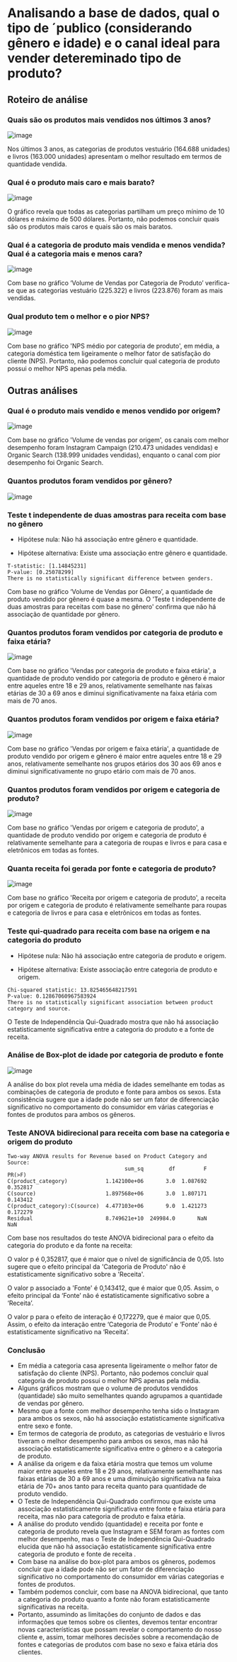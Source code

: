 # Analisando a base de dados, qual o tipo de ´publico (considerando gênero e idade) e o canal ideal para vender detereminado tipo de produto?

## Roteiro de análise

### Quais são os produtos mais vendidos nos últimos 3 anos?

![image](https://github.com/mathewsrc/matheus-ribeiro-cerqueira/assets/94936606/0fbbfb77-6312-4b9b-8289-7e6d669cff16)

Nos últimos 3 anos, as categorias de produtos vestuário (164.688 unidades) e livros (163.000 unidades) apresentam o melhor resultado em termos de quantidade vendida.

### Qual é o produto mais caro e mais barato?

![image](https://github.com/mathewsrc/matheus-ribeiro-cerqueira/assets/94936606/c75a1b8b-29f0-4fe3-b135-3726f4dcb888)

O gráfico revela que todas as categorias partilham um preço mínimo de 10 dólares e máximo de 500 dólares. Portanto, não podemos concluir quais são os produtos mais caros e quais são os mais baratos.

### Qual é a categoria de produto mais vendida e menos vendida? Qual é a categoria mais e menos cara?

![image](https://github.com/mathewsrc/matheus-ribeiro-cerqueira/assets/94936606/d39bffce-ea45-4034-829c-b7d1b752d6cf)

Com base no gráfico ‘Volume de Vendas por Categoria de Produto’ verifica-se que as categorias vestuário (225.322) e livros (223.876) foram as mais vendidas.

### Qual produto tem o melhor e o pior NPS?

![image](https://github.com/mathewsrc/matheus-ribeiro-cerqueira/assets/94936606/adc46d95-1bce-4f4c-8612-4aca042fab5d)

Com base no gráfico 'NPS médio por categoria de produto', em média, a categoria doméstica tem ligeiramente o melhor fator de satisfação do cliente (NPS). 
Portanto, não podemos concluir qual categoria de produto possui o melhor NPS apenas pela média.

## Outras análises

### Qual é o produto mais vendido e menos vendido por origem?

![image](https://github.com/mathewsrc/matheus-ribeiro-cerqueira/assets/94936606/7723d71a-bc60-4748-a844-6c99514a18b2)

Com base no gráfico 'Volume de vendas por origem', os canais com melhor desempenho foram Instagram Campaign (210.473 unidades vendidas)
e Organic Search (138.999 unidades vendidas), enquanto o canal com pior desempenho foi Organic Search.

### Quantos produtos foram vendidos por gênero?

![image](https://github.com/mathewsrc/matheus-ribeiro-cerqueira/assets/94936606/b221b8af-0ef6-41d1-8c39-607fab99dae8)

### Teste t independente de duas amostras para receita com base no gênero

- Hipótese nula: Não há associação entre gênero e quantidade.

- Hipótese alternativa: Existe uma associação entre gênero e quantidade.

```
T-statistic: [1.14845231]
P-value: [0.25078299]
There is no statistically significant difference between genders.
```

Com base no gráfico ‘Volume de Vendas por Gênero’, a quantidade de produto vendido por gênero é quase a mesma. O 'Teste t independente 
de duas amostras para receitas com base no gênero' confirma que não há associação de quantidade por gênero.

### Quantos produtos foram vendidos por categoria de produto e faixa etária?

![image](https://github.com/mathewsrc/matheus-ribeiro-cerqueira/assets/94936606/43a3f391-004b-436d-a170-7a4dcdbdaa26)

Com base no gráfico 'Vendas por categoria de produto e faixa etária', a quantidade de produto vendido por categoria de produto e gênero é 
maior entre aqueles entre 18 e 29 anos, relativamente semelhante nas faixas etárias de 30 a 69 anos e diminui significativamente na
faixa etária com mais de 70 anos.

### Quantos produtos foram vendidos por origem e faixa etária?

![image](https://github.com/mathewsrc/matheus-ribeiro-cerqueira/assets/94936606/1721e163-0858-4478-91df-2a96fe38bba0)

Com base no gráfico 'Vendas por origem e faixa etária', a quantidade de produto vendido por origem e gênero é maior entre aqueles entre 18 e 29 anos, 
relativamente semelhante nos grupos etários dos 30 aos 69 anos e diminui significativamente no grupo etário com mais de 70 anos.

### Quantos produtos foram vendidos por origem e categoria de produto?

![image](https://github.com/mathewsrc/matheus-ribeiro-cerqueira/assets/94936606/b517cbcf-0af0-4561-89d7-9d86ddaaeab8)

Com base no gráfico 'Vendas por origem e categoria de produto', a quantidade de produto vendido por origem e categoria de produto é relativamente 
semelhante para a categoria de roupas e livros e para casa e eletrônicos em todas as fontes.

### Quanta receita foi gerada por fonte e categoria de produto?

![image](https://github.com/mathewsrc/matheus-ribeiro-cerqueira/assets/94936606/f5c560c4-422d-4010-b1cf-c66718acd95e)

Com base no gráfico 'Receita por origem e categoria de produto', a receita por origem e categoria de produto é relativamente semelhante para roupas
e categoria de livros e para casa e eletrônicos em todas as fontes.

### Teste qui-quadrado para receita com base na origem e na categoria do produto

- Hipótese nula: Não há associação entre categoria de produto e origem.

- Hipótese alternativa: Existe associação entre categoria de produto e origem.

```
Chi-squared statistic: 13.825465648217591
P-value: 0.12867060967583924
There is no statistically significant association between product category and source.
```

O Teste de Independência Qui-Quadrado mostra que não há associação estatisticamente significativa entre a categoria do produto e a fonte de receita.


### Análise de Box-plot de idade por categoria de produto e fonte

![image](https://github.com/mathewsrc/matheus-ribeiro-cerqueira/assets/94936606/54f8b55e-f743-48e9-b16c-5ab753b71c0c)

A análise do box plot revela uma média de idades semelhante em todas as combinações de categoria de produto e fonte para ambos os sexos. Esta consistência sugere
que a idade pode não ser um fator de diferenciação significativo no comportamento do consumidor em várias categorias e fontes de produtos para ambos os gêneros.

### Teste ANOVA bidirecional para receita com base na categoria e origem do produto

```
Two-way ANOVA results for Revenue based on Product Category and Source:
                                     sum_sq        df         F    PR(>F)
C(product_category)            1.142100e+06       3.0  1.087692  0.352817
C(source)                      1.897568e+06       3.0  1.807171  0.143412
C(product_category):C(source)  4.477103e+06       9.0  1.421273  0.172279
Residual                       8.749621e+10  249984.0       NaN       NaN
```

Com base nos resultados do teste ANOVA bidirecional para o efeito da categoria do produto e da fonte na receita:

O valor p é 0,352817, que é maior que o nível de significância de 0,05. Isto sugere que o efeito principal da 'Categoria de Produto' não é estatisticamente
significativo sobre a 'Receita'.

O valor p associado a 'Fonte' é 0,143412, que é maior que 0,05. Assim, o efeito principal da ‘Fonte’ não é estatisticamente significativo sobre a ‘Receita’.

O valor p para o efeito de interação é 0,172279, que é maior que 0,05. Assim, o efeito da interação entre ‘Categoria de Produto’ e ‘Fonte’ 
não é estatisticamente significativo na ‘Receita’.


### Conclusão

- Em média a categoria casa apresenta ligeiramente o melhor fator de satisfação do cliente (NPS). Portanto, não podemos concluir qual categoria de
  produto possui o melhor NPS apenas pela média.
- Alguns gráficos mostram que o volume de produtos vendidos (quantidade) são muito semelhantes quando agrupamos a quantidade de vendas por gênero.
- Mesmo que a fonte com melhor desempenho tenha sido o Instagram para ambos os sexos, não há associação estatisticamente significativa entre sexo e fonte.
- Em termos de categoria de produto, as categorias de vestuário e livros tiveram o melhor desempenho para ambos os sexos, mas não há associação
  estatisticamente significativa entre o gênero e a categoria de produto.
- A análise da origem e da faixa etária mostra que temos um volume maior entre aqueles entre 18 e 29 anos, relativamente semelhante nas faixas
  etárias de 30 a 69 anos e uma diminuição significativa na faixa etária de 70+ anos tanto para receita quanto para quantidade de produto vendido.
- O Teste de Independência Qui-Quadrado confirmou que existe uma associação estatisticamente significativa entre fonte e faixa etária para receita,
  mas não para categoria de produto e faixa etária.
- A análise do produto vendido (quantidade) e receita por fonte e categoria de produto revela que Instagram e SEM foram as fontes com melhor desempenho,
  mas o Teste de Independência Qui-Quadrado elucida que não há associação estatisticamente significativa entre categoria de produto e fonte de receita .
- Com base na análise do box-plot para ambos os gêneros, podemos concluir que a idade pode não ser um fator de diferenciação significativo no
  comportamento do consumidor em várias categorias e fontes de produtos.
- Também podemos concluir, com base na ANOVA bidirecional, que tanto a categoria do produto quanto a fonte não foram estatisticamente significativas na receita.
- Portanto, assumindo as limitações do conjunto de dados e das informações que temos sobre os clientes, devemos tentar encontrar novas
  características que possam revelar o comportamento do nosso cliente e, assim, tomar melhores decisões sobre a recomendação de fontes e
  categorias de produtos com base no sexo e faixa etária dos clientes.
